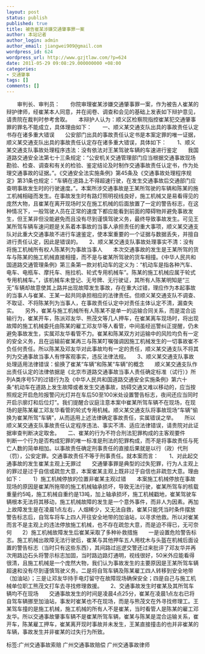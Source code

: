 ```yaml
---
layout: post
status: publish
published: true
title: 被告崔某涉嫌交通肇事罪一案
author: 本站记者
author_login: admin
author_email: jiangwei909@gmail.com
wordpress_id: 624
wordpress_url: http://www.gzjtlaw.com/?p=624
date: 2011-05-29 09:08:29.000000000 +08:00
categories:
- 交通肇事
tags: []
comments: []
---
```

　　审判长、审判员：　　你院审理崔某涉嫌交通肇事罪一案，作为被告人崔某的辩护律师，经崔某本人同意，并在阅卷、调查和会见的基础上发表如下辩护意见，请贵院在裁判时参考舍取。　　本辩护人认为：顺义区检察院指控崔某犯交通肇事罪的罪名不能成立，具体理由如下：　　一、顺义某交通支队出具的事故责任认定书存在诸多重大错误　　公安部门出具的事故责任认定书是本案定罪的唯一证据，顺义某交通支队出具的事故责任认定存在诸多重大错误，具体如下：　　1、顺义某交通支队事故处理程序违法：没有依法对王某驾驶车辆的车速进行鉴定　　我国道路交通安全法第七十三条规定：&ldquo;公安机关交通管理部门应当根据交通事故现场勘验、检查、调查和有关的检验、鉴定结论及时制作交通事故责任认定书，作为处理交通事故的证据。&rdquo;。《交通安全法实施条例》第45条及《交通事故处理程序规定》第31条也规定：&ldquo;车辆在道路上不得超速行驶，在发生交通事故后交通部门应查明事故发生时的行驶速度。&rdquo;。本案所涉交通事故是王某所驾驶的车辆和陈某的施工机械相碰而发生。在事故发生时有路灯照明视线良好，施工机械又是易看得见的庞然大物，且崔某在离开现场时又在施工机械的后面放置了一定的警告标志，在这种情况下，一般驾驶人员在正常的速度下都应能看到前面的障碍物并避免事故发生，但王某非但没能避免而且没有尽到谨慎驾驶义务，最终导致事故发生。可见王某所驾车辆车速问题是关系着本事故的当事人承担责任的重大事项，顺义某交通支队对此重大交通事故不进行车速鉴定，使本案重要的一个证据与数据丢失，并擅自进行责任认定，因此是错误的。　　2、顺义某交通支队事故处理事实不清：没有将施工机械所有权人陈某列为事故当事人　　本次交通事故的发生是王某所驾的货车与陈某的施工机械直接相撞，而不是与崔某所驾驶的货车相撞。《中华人民共和国道路交通管理条例》第三条第一款对机动车的定义为：&ldquo;机动车是指各种汽车、电车、电瓶车、摩托车、拖拉机、轮式专用机械车&rdquo;。陈某的施工机械应属于轮式专用机械车。&rdquo;，该机械车未登记、无号牌、无行驶证，其所有人陈某明知是&ldquo;三无&rdquo;车辆却故意使其上路并出现故障发生事故，存在重大过错，理应作为本起事故的当事人与崔某、王某一起共同承担相应的法律责任。但顺义某交通支队不调查、不取证、不将陈某列为当事人，在事故责任认定中对责任主体认定不清，漏查失实。　　另外，崔某与施工机械所有人陈某不是单一的运输合同关系，而是混合运输行为，崔某开车，陈派邓友华、熊茂文等几人押车，在崔某离车现场时，将出现故障的施工机械委托由陈某的雇工邓友华等人看管，中间虽经巡警纠正提醒，仍未避免事故发生，实属邓友华看管不力。崔某和陈某双方对运输中的风险均负有一定的安全义务，且在运输前崔某再三与陈某叮嘱强调因施工机械发生的一切事故崔不负任何责任。所以陈某及邓友华对此事故均有一定的责任，顺义某交通支队不将其列为交通事故当事人有悖客观事实，违反法律法规。　　3、顺义某交通支队事故处理适用法律错误：偷换了崔某&ldquo;车辆&rdquo;和陈某&ldquo;车辆&rdquo;的概念　　顺义某交通支队作出责任认定的法律依据是《北京市道路交通事故当事人责任确定标准（试行）》所列A类序号57的过错行为及《中华人民共和国道路交通安全实施条例》第六十条&ldquo;机动车在道路上发生故障或者发生交通事故，妨碍交通又难以移动的，应当按照规定开启危险报警闪光灯并在车后50至100米处设置警告标志，夜间还应当同时开启示廓灯和后位灯&rdquo;。我们提醒合议庭注意本案中崔某所驾车辆不在现场，在现场的是陈某雇工邓友华看管的轮式专用机械。顺义某交通支队将事故现场&ldquo;车辆&rdquo;偷换为崔某所驾&ldquo;车辆&rdquo;，从而适用上述法律确定事故责任，实属错误之举。　　所以顺义某交通支队事故责任认定程序违法、事实不清、适应法律错误，请贵院对此证据审查判断决定取舍。　　二、崔某的行为不符合刑法犯罪构成的主客观要件　　判断一个行为是否构成犯罪的唯一标准是刑法的犯罪构成，而不是将事故责任与死亡人数的简单相加。以事故责任确定刑事责任的直接后果就是以行（政）代刑（罚），公安定罪。交通事故责任不等于刑事责任。就本案而言：　　1、对此起交通事故的发生崔某主观上无罪过　　交通肇事罪是典型的过失犯罪，行为人主观上的罪过是过于自信或疏忽大意，本案崔某主观上既非过于自信也非疏忽大意。理由如下：　　1）施工机械停放的位置非崔某主观过错　　本案施工机械停放在事故现场的原因是崔某所拖带的施工机械轴承损坏，导致无法行驶，崔某所驾车的核载重量约5吨，施工机械自重约是13吨，加上轴承损坏，施工机械戳地，崔某驾驶车辆根本无法将其移动，施工机械故障的发生是一个意外事件，而非人为因素。再加上故障发生是在凌晨1点左右，人烟稀少，又无法自救，崔某只能凭当时条件摆放警告标志后，自驾车将车上四人开往安全地带的加油站，以寻求他救。所以对崔某而言不是主观上的违法停放施工机械，也不存在疏忽大意，而是迫不得已，无可奈何　　2）施工机械故障发生后崔某采取了多种补救措施　　一是设置危险警告标志。施工机械出故障无法行驶后，崔某与其他押车五人用枕木与头盔在机械后面设置的警告标志（当时只有这些东西），其间路过巡逻交警还过来批评了邓友华并再次用路边石头将警示标志加固，当时路边路灯通明，视线很好，50米外应能看得很清，且施工机械是一个庞然大物，我们认为事故发生的主要原因是王某所驾车辆超速和没有尽到谨慎驾驶义务。二是将自驾车辆及陈某雇工四人转移到安全地带（加油站）；三是让邓友华持手电灯留守在故障现场确保安全；四是自己与施工机械单位职工熊茂文打车去寻找修理救援。　　2、交通事故发生时崔某及其所驾车辆均不在现场　　交通事故发生的时间是凌晨4点25分，崔某在凌晨1点左右已将自驾车辆挪至加油站，事发时崔某也不在现场，而是与熊茂文在外寻找修理工。王某驾车撞的是施工机械，施工机械的所有人不是崔某，当时看管人是陈某的雇工邓友华。所以交通事故肇事车辆不是崔某所驾车辆，崔某与陈某是混合运输关系，崔开车，陈某雇工押车，崔某离开现时事故并未发生，王某直接撞击的也并非崔某的车辆，事故发生并非崔某的过失行为所致。标签:广州交通事故索赔 广州交通事故赔偿 广州交通事故律师
